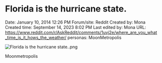 # Florida is the hurricane state.

Date: January 10, 2014 12:26 PM
Forum/site: Reddit
Created by: Mona
Created time: September 14, 2023 8:02 PM
Last edited by: Mona
URL: https://www.reddit.com/r/AskReddit/comments/1uvj2e/where_are_you_what_time_is_it_hows_the_weather/
personas: MoonMetropolis

![Florida is the hurricane state..png](Florida%20is%20the%20hurricane%20state%20e44aebdc228d4845ba3f1518cecd5d5e/Florida_is_the_hurricane_state..png)

Moonmetropolis